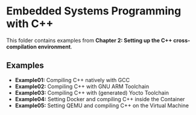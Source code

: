 # Embedded Systems Programming with C++

This folder contains examples from **Chapter 2: Setting up the C++ cross-compilation environment**.

## Examples

* **Example01:** Compiling C++ natively with GCC
* **Example02:** Compiling C++ with GNU ARM Toolchain
* **Example03:** Compiling C++ with (generated) Yocto Toolchain
* **Example04:** Setting Docker and compiling C++ inside the Container
* **Example05:** Setting QEMU and compiling C++ on the Virtual Machine
